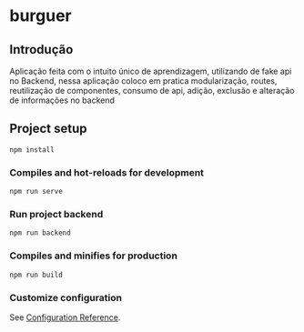 # burguer

## Introdução

Aplicação feita com o intuito único de aprendizagem, utilizando de fake api no Backend, nessa aplicação coloco em pratica modularização, routes, reutilização de componentes, consumo de api, adição, exclusão e alteração de informações no backend


## Project setup
```
npm install
```

### Compiles and hot-reloads for development
```
npm run serve
```

### Run project backend
```
npm run backend
```

### Compiles and minifies for production
```
npm run build
```

### Customize configuration
See [Configuration Reference](https://cli.vuejs.org/config/).

